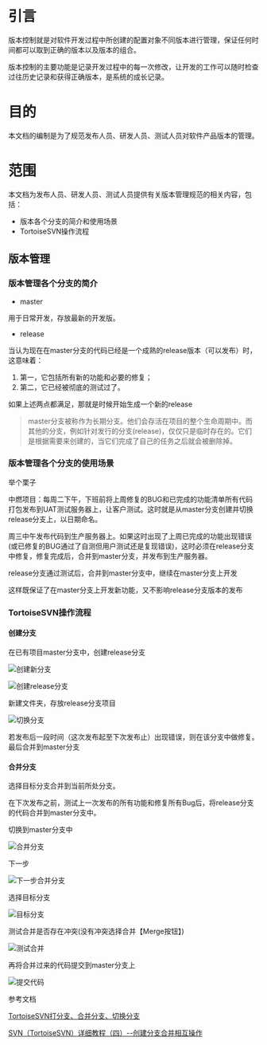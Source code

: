 # 引言

版本控制就是对软件开发过程中所创建的配置对象不同版本进行管理，保证任何时间都可以取到正确的版本以及版本的组合。

版本控制的主要功能是记录开发过程中的每一次修改，让开发的工作可以随时检查过往历史记录和获得正确版本，是系统的成长记录。

# 目的

本文档的编制是为了规范发布人员、研发人员、测试人员对软件产品版本的管理。

# 范围

本文档为发布人员、研发人员、测试人员提供有关版本管理规范的相关内容，包括：

- 版本各个分支的简介和使用场景
- TortoiseSVN操作流程

## 版本管理

### 版本管理各个分支的简介

- master 

用于日常开发，存放最新的开发版。

- release

当认为现在在master分支的代码已经是一个成熟的release版本（可以发布）时，这意味着：

1. 第一，它包括所有新的功能和必要的修复；
2. 第二，它已经被彻底的测试过了。

如果上述两点都满足，那就是时候开始生成一个新的release

> master分支被称作为长期分支。他们会存活在项目的整个生命周期中。而其他的分支，例如针对发行的分支(release)，仅仅只是临时存在的。它们是根据需要来创建的，当它们完成了自己的任务之后就会被删除掉。

### 版本管理各个分支的使用场景

举个栗子

中燃项目：每周二下午，下班前将上周修复的BUG和已完成的功能清单所有代码打包发布到UAT测试服务器上，让客户测试。这时就是从master分支创建并切换release分支上，以日期命名。

周三中午发布代码到生产服务器上。如果这时出现了上周已完成的功能出现错误(或已修复的BUG通过了自测但用户测试还是复现错误)，这时必须在release分支中修复，修复完成后，合并到master分支，并发布到生产服务器。

release分支通过测试后，合并到master分支中，继续在master分支上开发

这样既保证了在master分支上开发新功能，又不影响release分支版本的发布

### TortoiseSVN操作流程

#### 创建分支

在已有项目master分支中，创建release分支

![创建新分支](https://raw.githubusercontent.com/loaderlin/CodeConference/master/img/create_branch.png)

![创建release分支](https://raw.githubusercontent.com/loaderlin/CodeConference/master/img/create_release.png)

新建文件夹，存放release分支项目

![切换分支](https://raw.githubusercontent.com/loaderlin/CodeConference/master/img/checkout_release.png)

若发布后一段时间（这次发布起至下次发布止）出现错误，则在该分支中做修复。最后合并到master分支

#### 合并分支 

选择目标分支合并到当前所处分支。

在下次发布之前，测试上一次发布的所有功能和修复所有Bug后，将release分支的代码合并到master分支中。

切换到master分支中

![合并分支](https://raw.githubusercontent.com/loaderlin/CodeConference/master/img/merge-branch.png)

下一步

![下一步合并分支](https://raw.githubusercontent.com/loaderlin/CodeConference/master/img/next-merge-branch.png)

选择目标分支

![目标分支](https://raw.githubusercontent.com/loaderlin/CodeConference/master/img/target-branch.png)

测试合并是否存在冲突(没有冲突选择合并【Merge按钮】)

![测试合并](https://raw.githubusercontent.com/loaderlin/CodeConference/master/img/test-merge.png)

再将合并过来的代码提交到master分支上

![提交代码](https://raw.githubusercontent.com/loaderlin/CodeConference/master/img/svn-log.png)

参考文档

[TortoiseSVN打分支、合并分支、切换分支](https://blog.csdn.net/justry_deng/article/details/82259470)

[SVN（TortoiseSVN）详细教程（四）--创建分支合并相互操作](https://blog.csdn.net/u013354805/article/details/48491427)